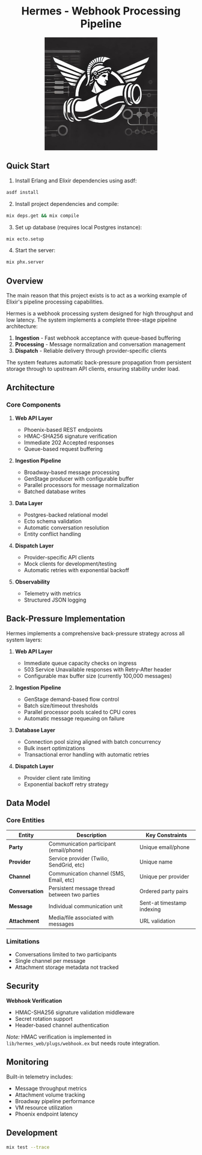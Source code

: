 <div align="center">
<h1>Hermes - Webhook Processing Pipeline</h1>
<img src="/assets/logo.jpg" alt="Logo" width="300" style="display: block; margin-top: 0; margin-bottom: 0;"/>
</div>


## Quick Start

1. Install Erlang and Elixir dependencies using asdf:
```bash
asdf install
```

2. Install project dependencies and compile:
```bash
mix deps.get && mix compile
```

3. Set up database (requires local Postgres instance):
```bash
mix ecto.setup
```

4. Start the server:
```bash
mix phx.server
```

## Overview

The main reason that this project exists is to act as a working example of Elixir's pipeline processing capabilities.

Hermes is a webhook processing system designed for high throughput and low latency. The system implements a complete three-stage pipeline architecture:

1. **Ingestion** - Fast webhook acceptance with queue-based buffering
2. **Processing** - Message normalization and conversation management
3. **Dispatch** - Reliable delivery through provider-specific clients

The system features automatic back-pressure propagation from persistent storage through to upstream API clients, ensuring stability under load.



## Architecture

### Core Components

1. **Web API Layer**
   - Phoenix-based REST endpoints
   - HMAC-SHA256 signature verification
   - Immediate 202 Accepted responses
   - Queue-based request buffering

2. **Ingestion Pipeline**
   - Broadway-based message processing
   - GenStage producer with configurable buffer
   - Parallel processors for message normalization
   - Batched database writes

3. **Data Layer**
   - Postgres-backed relational model
   - Ecto schema validation
   - Automatic conversation resolution
   - Entity conflict handling

4. **Dispatch Layer**
   - Provider-specific API clients
   - Mock clients for development/testing
   - Automatic retries with exponential backoff

5. **Observability**
    - Telemetry with metrics
    - Structured JSON logging


## Back-Pressure Implementation

Hermes implements a comprehensive back-pressure strategy across all system layers:

1. **Web API Layer**
   - Immediate queue capacity checks on ingress
   - 503 Service Unavailable responses with Retry-After header
   - Configurable max buffer size (currently 100,000 messages)

2. **Ingestion Pipeline**
   - GenStage demand-based flow control
   - Batch size/timeout thresholds
   - Parallel processor pools scaled to CPU cores
   - Automatic message requeuing on failure

3. **Database Layer**
   - Connection pool sizing aligned with batch concurrency
   - Bulk insert optimizations
   - Transactional error handling with automatic retries

4. **Dispatch Layer**
   - Provider client rate limiting
   - Exponential backoff retry strategy


## Data Model

### Core Entities

| Entity         | Description                                  | Key Constraints              |
|----------------|----------------------------------------------|-------------------------------|
| **Party**      | Communication participant (email/phone)      | Unique email/phone            |
| **Provider**   | Service provider (Twilio, SendGrid, etc)     | Unique name                   |
| **Channel**    | Communication channel (SMS, Email, etc)      | Unique per provider           |
| **Conversation**| Persistent message thread between two parties| Ordered party pairs           |
| **Message**    | Individual communication unit                | Sent-at timestamp indexing    |
| **Attachment** | Media/file associated with messages          | URL validation                |


### Limitations
- Conversations limited to two participants
- Single channel per message
- Attachment storage metadata not tracked

## Security

**Webhook Verification**
   - HMAC-SHA256 signature validation middleware
   - Secret rotation support
   - Header-based channel authentication

*Note:* HMAC verification is implemented in `lib/hermes_web/plugs/webhook.ex` but needs route integration.


## Monitoring

Built-in telemetry includes:
- Message throughput metrics
- Attachment volume tracking
- Broadway pipeline performance
- VM resource utilization
- Phoenix endpoint latency


## Development

```bash
mix test --trace
```
